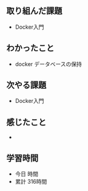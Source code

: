 ## 取り組んだ課題
- Docker入門
## わかったこと
- docker データベースの保持
## 次やる課題
- Docker入門
## 感じたこと
- 
## 学習時間
- 今日 時間
- 累計 316時間
